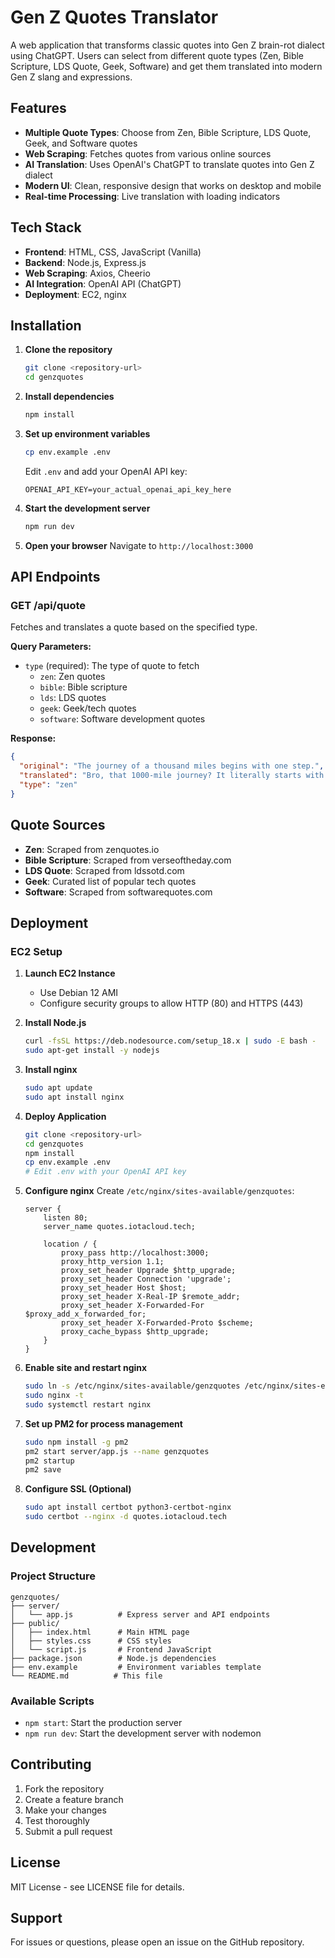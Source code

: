# Gen Z Quotes Translator

A web application that transforms classic quotes into Gen Z brain-rot dialect using ChatGPT. Users can select from different quote types (Zen, Bible Scripture, LDS Quote, Geek, Software) and get them translated into modern Gen Z slang and expressions.

## Features

- **Multiple Quote Types**: Choose from Zen, Bible Scripture, LDS Quote, Geek, and Software quotes
- **Web Scraping**: Fetches quotes from various online sources
- **AI Translation**: Uses OpenAI's ChatGPT to translate quotes into Gen Z dialect
- **Modern UI**: Clean, responsive design that works on desktop and mobile
- **Real-time Processing**: Live translation with loading indicators

## Tech Stack

- **Frontend**: HTML, CSS, JavaScript (Vanilla)
- **Backend**: Node.js, Express.js
- **Web Scraping**: Axios, Cheerio
- **AI Integration**: OpenAI API (ChatGPT)
- **Deployment**: EC2, nginx

## Installation

1. **Clone the repository**
   ```bash
   git clone <repository-url>
   cd genzquotes
   ```

2. **Install dependencies**
   ```bash
   npm install
   ```

3. **Set up environment variables**
   ```bash
   cp env.example .env
   ```
   Edit `.env` and add your OpenAI API key:
   ```
   OPENAI_API_KEY=your_actual_openai_api_key_here
   ```

4. **Start the development server**
   ```bash
   npm run dev
   ```

5. **Open your browser**
   Navigate to `http://localhost:3000`

## API Endpoints

### GET /api/quote
Fetches and translates a quote based on the specified type.

**Query Parameters:**
- `type` (required): The type of quote to fetch
  - `zen`: Zen quotes
  - `bible`: Bible scripture
  - `lds`: LDS quotes
  - `geek`: Geek/tech quotes
  - `software`: Software development quotes

**Response:**
```json
{
  "original": "The journey of a thousand miles begins with one step.",
  "translated": "Bro, that 1000-mile journey? It literally starts with just one step, no cap fr fr 💀",
  "type": "zen"
}
```

## Quote Sources

- **Zen**: Scraped from zenquotes.io
- **Bible Scripture**: Scraped from verseoftheday.com
- **LDS Quote**: Scraped from ldssotd.com
- **Geek**: Curated list of popular tech quotes
- **Software**: Scraped from softwarequotes.com

## Deployment

### EC2 Setup

1. **Launch EC2 Instance**
   - Use Debian 12 AMI
   - Configure security groups to allow HTTP (80) and HTTPS (443)

2. **Install Node.js**
   ```bash
   curl -fsSL https://deb.nodesource.com/setup_18.x | sudo -E bash -
   sudo apt-get install -y nodejs
   ```

3. **Install nginx**
   ```bash
   sudo apt update
   sudo apt install nginx
   ```

4. **Deploy Application**
   ```bash
   git clone <repository-url>
   cd genzquotes
   npm install
   cp env.example .env
   # Edit .env with your OpenAI API key
   ```

5. **Configure nginx**
   Create `/etc/nginx/sites-available/genzquotes`:
   ```nginx
   server {
       listen 80;
       server_name quotes.iotacloud.tech;
       
       location / {
           proxy_pass http://localhost:3000;
           proxy_http_version 1.1;
           proxy_set_header Upgrade $http_upgrade;
           proxy_set_header Connection 'upgrade';
           proxy_set_header Host $host;
           proxy_set_header X-Real-IP $remote_addr;
           proxy_set_header X-Forwarded-For $proxy_add_x_forwarded_for;
           proxy_set_header X-Forwarded-Proto $scheme;
           proxy_cache_bypass $http_upgrade;
       }
   }
   ```

6. **Enable site and restart nginx**
   ```bash
   sudo ln -s /etc/nginx/sites-available/genzquotes /etc/nginx/sites-enabled/
   sudo nginx -t
   sudo systemctl restart nginx
   ```

7. **Set up PM2 for process management**
   ```bash
   sudo npm install -g pm2
   pm2 start server/app.js --name genzquotes
   pm2 startup
   pm2 save
   ```

8. **Configure SSL (Optional)**
   ```bash
   sudo apt install certbot python3-certbot-nginx
   sudo certbot --nginx -d quotes.iotacloud.tech
   ```

## Development

### Project Structure
```
genzquotes/
├── server/
│   └── app.js          # Express server and API endpoints
├── public/
│   ├── index.html      # Main HTML page
│   ├── styles.css      # CSS styles
│   └── script.js       # Frontend JavaScript
├── package.json        # Node.js dependencies
├── env.example         # Environment variables template
└── README.md          # This file
```

### Available Scripts

- `npm start`: Start the production server
- `npm run dev`: Start the development server with nodemon

## Contributing

1. Fork the repository
2. Create a feature branch
3. Make your changes
4. Test thoroughly
5. Submit a pull request

## License

MIT License - see LICENSE file for details.

## Support

For issues or questions, please open an issue on the GitHub repository. 